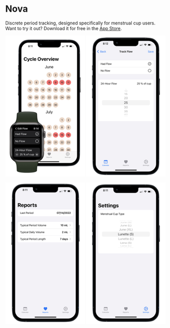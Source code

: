 # Nova
Discrete period tracking, designed specifically for menstrual cup users. Want to try it out? Download it for free in the [App Store](https://apps.apple.com/us/app/nova-period-tracker/id1531026220).

<a href="/Images/phoneWatchLarge.jpg"><img src="/Images/phoneWatchLarge.jpg?raw=true" alt="Calendar View" width="250"></a>
<a href="/Images/trackFlowSmall.jpg"><img src="/Images/trackFlowSmall.jpg?raw=true" alt="Editing View" width="250"></a>

<a href="/Images/reportsSmall.jpg"><img src="/Images/reportsSmall.jpg?raw=true" alt="Example Report" width="250"></a>
<a href="/Images/settingsSmall.jpg"><img src="/Images/settingsSmall.jpg?raw=true" alt="Settings View" width="250"></a>
